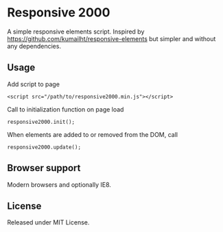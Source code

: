 # Responsive 2000

A simple responsive elements script. Inspired by https://github.com/kumailht/responsive-elements but simpler and without any dependencies.

## Usage

Add script to page

    <script src="/path/to/responsive2000.min.js"></script>

Call to initialization function on page load

    responsive2000.init();

When elements are added to or removed from the DOM, call

    responsive2000.update();

## Browser support

Modern browsers and optionally IE8.

## License

Released under MIT License.

